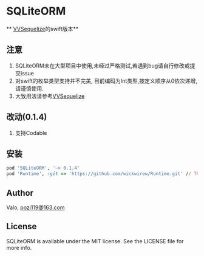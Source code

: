 # SQLiteORM
** [VVSequelize](https://github.com/pozi119/VVSequelize)的swift版本**

## 注意
1. SQLiteORM未在大型项目中使用,未经过严格测试,若遇到bug请自行修改或提交issue
2. 对swift的枚举类型支持并不完美, 目前编码为Int类型,按定义顺序从0依次递增, 请谨慎使用.
3. 大致用法请参考[VVSequelize](https://github.com/pozi119/VVSequelize)

## 改动(0.1.4)
1. 支持Codable

## 安装

```ruby
pod 'SQLiteORM', '~> 0.1.4'
pod 'Runtime', :git => 'https://github.com/wickwirew/Runtime.git' // The version in pods is 2.2.2, which requires 2.2.4
```

## Author

Valo, pozi119@163.com

## License

SQLiteORM is available under the MIT license. See the LICENSE file for more info.
